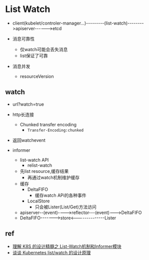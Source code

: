# List Watch

+ client(kubelet/controler-manager...)---------(list-watch)-------->apiserver------>etcd

+ 消息可靠性
    + 仅watch可能会丢失消息
    + list保证了可靠


+ 消息并发
    + resourceVersion


## watch

+ url?watch=true

+ http长连接
    + Chunked transfer encoding
        + `Transfer-Encoding:chunked`

+ 返回watchevent

+ informer
    + list-watch API
        + relist-watch
    + 先list resource,缓存结果
        + 再通过watch机制维护缓存
    + 缓存
        + DeltaFIFO
            + 缓存watch APi的各种事件
        + LocalStore
            + 只会被Lister(List/Get)方法访问
    + apiserver--(event)---->reflector---(event)--->DeltaFIFO
    + DeltaFIFO------->store<--------------Lister

## ref
+ [理解 K8S 的设计精髓之 List-Watch机制和Informer模块](https://zhuanlan.zhihu.com/p/59660536)
+ [谈谈 Kubernetes list/watch 的设计原理](https://zhuanlan.zhihu.com/p/520307533)